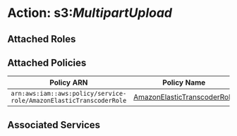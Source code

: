 # Action: s3:*MultipartUpload*

## Attached Roles

## Attached Policies

| Policy ARN | Policy Name |
|------------|-------------|
| `arn:aws:iam::aws:policy/service-role/AmazonElasticTranscoderRole` | [AmazonElasticTranscoderRole](../policies.md#amazonelastictranscoderrole) |

## Associated Services

